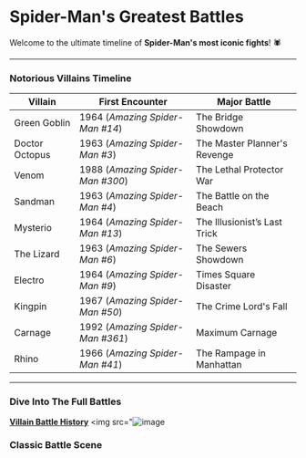
<link rel="stylesheet" type="text/css" href="style.css">

# **Spider-Man's Greatest Battles**
Welcome to the ultimate timeline of **Spider-Man's most iconic fights**! 🕷️  

---
### **Notorious Villains Timeline**
| Villain        | First Encounter | Major Battle |
|---------------|---------------|--------------|
| Green Goblin  | 1964 (*Amazing Spider-Man #14*) | The Bridge Showdown |
| Doctor Octopus | 1963 (*Amazing Spider-Man #3*) | The Master Planner's Revenge |
| Venom        | 1988 (*Amazing Spider-Man #300*) | The Lethal Protector War |
| Sandman      | 1963 (*Amazing Spider-Man #4*) | The Battle on the Beach |
| Mysterio     | 1964 (*Amazing Spider-Man #13*) | The Illusionist’s Last Trick |
| The Lizard   | 1963 (*Amazing Spider-Man #6*) | The Sewers Showdown |
| Electro      | 1964 (*Amazing Spider-Man #9*) | Times Square Disaster |
| Kingpin      | 1967 (*Amazing Spider-Man #50*) | The Crime Lord's Fall |
| Carnage      | 1992 (*Amazing Spider-Man #361*) | Maximum Carnage |
| Rhino        | 1966 (*Amazing Spider-Man #41*) | The Rampage in Manhattan |

---
### **Dive Into The Full Battles**
[**Villain Battle History**](https://github.com/zacharyfn/Spiderman-Fights/blob/main/Villain.md)
  <img src="![image](https://github.com/user-attachments/assets/3b3dd3c7-9680-4362-beb5-a52575586770)
### **Classic Battle Scene**
<div class="video-container">
    <a href="https://www.youtube.com/watch?v=MiaTyUcu5VM">
    </a>
</div>
